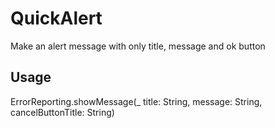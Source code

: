 # QuickAlert
Make an alert message with only title, message and ok button

## Usage
ErrorReporting.showMessage(_ title: String, message: String, cancelButtonTitle: String)
